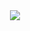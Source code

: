 <div id="header" align="center">
  <img src="https://media.giphy.com/media/xd9HUXswWPY1EEJ80a/giphy.gif"/>
</div>
<!--
**Bakhilin-Nikita/Bakhilin-Nikita** is a ✨ _special_ ✨ repository because its `README.md` (this file) appears on your GitHub profile.

Here are some ideas to get you started:

- 🔭 I’m currently working on ...
- 🌱 I’m currently learning ...
- 👯 I’m looking to collaborate on ...
- 🤔 I’m looking for help with ...
- 💬 Ask me about ...
- 📫 How to reach me: ...
- 😄 Pronouns: ...
- ⚡ Fun fact: ...
-->
